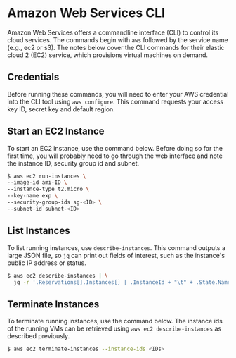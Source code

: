 # Amazon Web Services CLI

Amazon Web Services offers a commandline interface (CLI) to control
its cloud services.  The commands begin with ```aws``` followed by the
service name (e.g., ec2 or s3).  The notes below cover the CLI
commands for their elastic cloud 2 (EC2) service, which provisions
virtual machines on demand.


## Credentials

Before running these commands, you will need to enter your AWS
credential into the CLI tool using ```aws configure```.  This command
requests your access key ID, secret key and default region.


## Start an EC2 Instance

To start an EC2 instance, use the command below.  Before doing so for
the first time, you will probably need to go through the web interface
and note the instance ID, security group id and subnet.

```bash
$ aws ec2 run-instances \
--image-id ami-ID \
--instance-type t2.micro \
--key-name exp \
--security-group-ids sg-<ID> \
--subnet-id subnet-<ID>
 ```

## List Instances

To list running instances, use ```describe-instances```.  This command
outputs a large JSON file, so ```jq``` can print out fields of
interest, such as the instance's public IP address or status.

```bash
$ aws ec2 describe-instances | \
  jq -r '.Reservations[].Instances[] | .InstanceId + "\t" + .State.Name + "\t" + .PublicIpAddress'
```

## Terminate Instances

To terminate running instances, use the command below.  The instance
ids of the running VMs can be retrieved using ```aws ec2
describe-instances``` as described previously.

```bash
$ aws ec2 terminate-instances --instance-ids <IDs>
```
